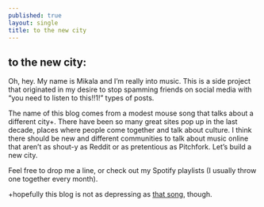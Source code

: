 ```yaml
---
published: true
layout: single
title: to the new city
---
```

## to the new city:

Oh, hey. My name is Mikala and I’m really into music. This is a side project that originated in my desire to stop spamming friends on social media with “you need to listen to this!!1!” types of posts.

The name of this blog comes from a modest mouse song that talks about a different city+. There have been so many great sites pop up in the last decade, places where people come together and talk about culture. I think there should be new and different communities to talk about music online that aren’t as shout-y as Reddit or as pretentious as Pitchfork. Let’s build a new city.

Feel free to drop me a line, or check out my Spotify playlists (I usually throw one together every month).

+hopefully this blog is not as depressing as [that song](https://www.youtube.com/watch?v=ga3NoeD_kkA), though.
